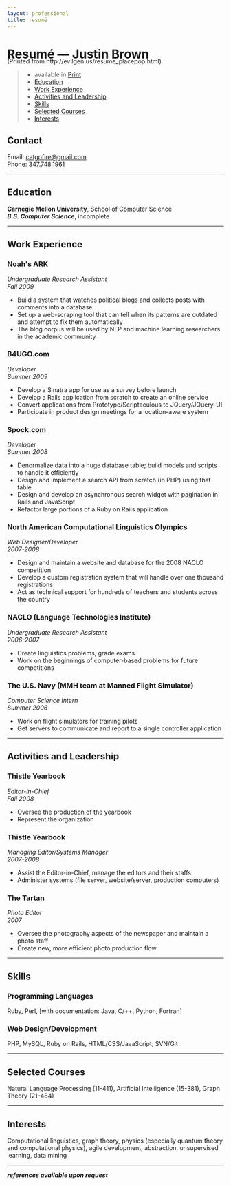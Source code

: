 ```yaml
---
layout: professional
title: resumé
---
```


# Resumé — Justin Brown
<div class="only_print" style="margin-top:-1.7pc">
(Printed from http://evilgen.us/resume_placepop.html)
</div>

> * available in <a href="javascript:window.print();">Print</a>
> * [Education](#education "Education")
> * [Work Experience](#work "Work Experience")
> * [Activities and Leadership](#activities "Activities and Leadership")
> * [Skills](#skills "Skills")
> * [Selected Courses](#courses "Selected Courses")
> * [Interests](#interests "Interests")

## <a name="contact">Contact</a>
Email: catgofire@gmail.com  
Phone: 347.748.1961  

* * *

## <a name="education">Education</a>
**Carnegie Mellon University**, School of Computer Science  
**_B.S. Computer Science_**, incomplete

* * *

## <a name="work">Work Experience</a>

### Noah's ARK
_Undergraduate Research Assistant_  
_Fall 2009_

* Build a system that watches political blogs and collects posts with comments into a database
* Set up a web-scraping tool that can tell when its patterns are outdated and attempt to fix them automatically
* The blog corpus will be used by NLP and machine learning researchers in the academic community

### B4UGO.com
_Developer_  
_Summer 2009_

* Develop a Sinatra app for use as a survey before launch
* Develop a Rails application from scratch to create an online service
* Convert applications from Prototype/Scriptaculous to JQuery/JQuery-UI
* Participate in product design meetings for a location-aware system

### Spock.com
_Developer_  
_Summer 2008_

* Denormalize data into a huge database table; build models and scripts to handle it efficiently
* Design and implement a search API from scratch (in PHP) using that table
* Design and develop an asynchronous search widget with pagination in Rails and JavaScript
* Refactor large portions of a Ruby on Rails application

### North American Computational Linguistics Olympics
_Web Designer/Developer_  
_2007-2008_

* Design and maintain a website and database for the 2008 NACLO competition
* Develop a custom registration system that will handle over one thousand registrations
* Act as technical support for hundreds of teachers and students across the country

### NACLO (Language Technologies Institute)
_Undergraduate Research Assistant_  
_2006-2007_

* Create linguistics problems, grade exams
* Work on the beginnings of computer-based problems for future competitions

### The U.S. Navy (MMH team at Manned Flight Simulator)
_Computer Science Intern_  
_Summer 2006_

* Work on flight simulators for training pilots
* Get servers to communicate and report to a single controller application

* * *

## <a name="activities">Activities and Leadership</a>

### Thistle Yearbook
_Editor-in-Chief_  
_Fall 2008_

* Oversee the production of the yearbook
* Represent the organization

### Thistle Yearbook
_Managing Editor/Systems Manager_  
_2007-2008_

* Assist the Editor-in-Chief, manage the editors and their staffs
* Administer systems (file server, website/server, production computers)

### The Tartan
_Photo Editor_  
_2007_

* Oversee the photography aspects of the newspaper and maintain a photo staff
* Create new, more efficient photo production flow

* * *

<p class="nopage-break"></p>

## <a name="skills">Skills</a>

### Programming Languages
Ruby, Perl, [with documentation: Java, C/++, Python, Fortran]

### Web Design/Development
PHP, MySQL, Ruby on Rails, HTML/CSS/JavaScript, SVN/Git

* * *

## <a name="courses">Selected Courses</a>

Natural Language Processing (11-411), Artificial Intelligence (15-381), Graph Theory (21-484)

* * *

## <a name="interests">Interests</a>

Computational linguistics, graph theory, physics (especially quantum theory and computational physics), agile development, abstraction, unsupervised learning, data mining

* * *

_**references available upon request**_
